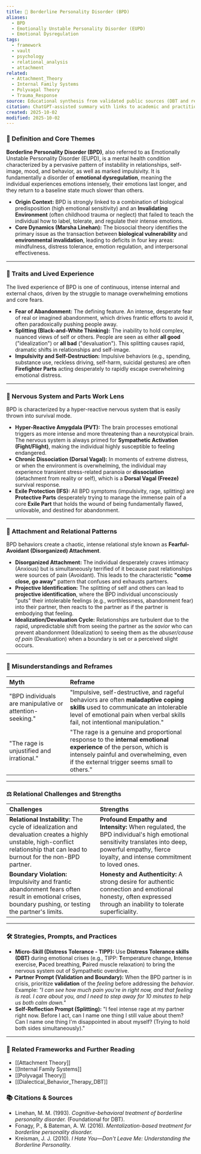 ```yaml
---
title: 🖤 Borderline Personality Disorder (BPD)
aliases:
  - BPD
  - Emotionally Unstable Personality Disorder (EUPD)
  - Emotional Dysregulation
tags:
  - framework
  - vault
  - psychology
  - relational_analysis
  - attachment
related:
  - Attachment_Theory
  - Internal Family Systems
  - Polyvagal Theory
  - Trauma_Response
source: Educational synthesis from validated public sources (DBT and relational theory)
citation: ChatGPT-assisted summary with links to academic and practitioner materials
created: 2025-10-02
modified: 2025-10-02
---
```


<!-- @format -->

### 🧩 Definition and Core Themes

**Borderline Personality Disorder (BPD)**, also referred to as Emotionally Unstable
Personality Disorder (EUPD), is a mental health condition characterized by a pervasive
pattern of instability in relationships, self-image, mood, and behavior, as well as
marked impulsivity. It is fundamentally a disorder of **emotional dysregulation**,
meaning the individual experiences emotions intensely, their emotions last longer, and
they return to a baseline state much slower than others.

- **Origin Context:** BPD is strongly linked to a combination of biological
  predisposition (high emotional sensitivity) and an **Invalidating Environment** (often
  childhood trauma or neglect) that failed to teach the individual how to label,
  tolerate, and regulate their intense emotions.
- **Core Dynamics (Marsha Linehan):** The biosocial theory identifies the primary issue
  as the transaction between **biological vulnerability** and **environmental
  invalidation**, leading to deficits in four key areas: mindfulness, distress
  tolerance, emotion regulation, and interpersonal effectiveness.

---

### 🌿 Traits and Lived Experience

The lived experience of BPD is one of continuous, intense internal and external chaos,
driven by the struggle to manage overwhelming emotions and core fears.

- **Fear of Abandonment:** The defining feature. An intense, desperate fear of real or
  imagined abandonment, which drives frantic efforts to avoid it, often paradoxically
  pushing people away.
- **Splitting (Black-and-White Thinking):** The inability to hold complex, nuanced views
  of self or others. People are seen as either **all good** ("idealization") or **all
  bad** ("devaluation"). This splitting causes rapid, dramatic shifts in relationships
  and self-image.
- **Impulsivity and Self-Destruction:** Impulsive behaviors (e.g., spending, substance
  use, reckless driving, self-harm, suicidal gestures) are often **Firefighter Parts**
  acting desperately to rapidly escape overwhelming emotional distress.

---

### 🧠 Nervous System and Parts Work Lens

BPD is characterized by a hyper-reactive nervous system that is easily thrown into
survival mode.

- **Hyper-Reactive Amygdala (PVT):** The brain processes emotional triggers as more
  intense and more threatening than a neurotypical brain. The nervous system is always
  primed for **Sympathetic Activation (Fight/Flight)**, making the individual highly
  susceptible to feeling endangered.
- **Chronic Dissociation (Dorsal Vagal):** In moments of extreme distress, or when the
  environment is overwhelming, the individual may experience transient stress-related
  paranoia or **dissociation** (detachment from reality or self), which is a **Dorsal
  Vagal (Freeze)** survival response.
- **Exile Protection (IFS):** All BPD symptoms (impulsivity, rage, splitting) are
  **Protective Parts** desperately trying to manage the immense pain of a core **Exile
  Part** that holds the wound of being fundamentally flawed, unlovable, and destined for
  abandonment.

---

### 💞 Attachment and Relational Patterns

BPD behaviors create a chaotic, intense relational style known as **Fearful-Avoidant
(Disorganized) Attachment**.

- **Disorganized Attachment:** The individual desperately craves intimacy (Anxious) but
  is simultaneously terrified of it because past relationships were sources of pain
  (Avoidant). This leads to the characteristic **"come close, go away"** pattern that
  confuses and exhausts partners.
- **Projective Identification:** The splitting of self and others can lead to
  **projective identification**, where the BPD individual unconsciously "puts" their
  intolerable feelings (e.g., worthlessness, abandonment fear) into their partner, then
  reacts to the partner as if the partner is embodying that feeling.
- **Idealization/Devaluation Cycle:** Relationships are turbulent due to the rapid,
  unpredictable shift from seeing the partner as the _savior_ who can prevent
  abandonment (Idealization) to seeing them as the _abuser/cause of pain_ (Devaluation)
  when a boundary is set or a perceived slight occurs.

---

### 🔄 Misunderstandings and Reframes

| Myth                                                     | Reframe                                                                                                                                                                                                        |
| :------------------------------------------------------- | :------------------------------------------------------------------------------------------------------------------------------------------------------------------------------------------------------------- |
| "BPD individuals are manipulative or attention-seeking." | "Impulsive, self-destructive, and rageful behaviors are often **maladaptive coping skills** used to communicate an intolerable level of emotional pain when verbal skills fail, not intentional manipulation." |
| "The rage is unjustified and irrational."                | "The rage is a genuine and proportional response to the **internal emotional experience** of the person, which is intensely painful and overwhelming, even if the external trigger seems small to others."     |

---

### ⚖️ Relational Challenges and Strengths

| Challenges                                                                                                                                                                    | Strengths                                                                                                                                                                                         |
| :---------------------------------------------------------------------------------------------------------------------------------------------------------------------------- | :------------------------------------------------------------------------------------------------------------------------------------------------------------------------------------------------ |
| **Relational Instability:** The cycle of idealization and devaluation creates a highly unstable, high-conflict relationship that can lead to burnout for the non-BPD partner. | **Profound Empathy and Intensity:** When regulated, the BPD individual's high emotional sensitivity translates into deep, powerful empathy, fierce loyalty, and intense commitment to loved ones. |
| **Boundary Violation:** Impulsivity and frantic abandonment fears often result in emotional crises, boundary pushing, or testing the partner's limits.                        | **Honesty and Authenticity:** A strong desire for authentic connection and emotional honesty, often expressed through an inability to tolerate superficiality.                                    |

---

### 🛠️ Strategies, Prompts, and Practices

- **Micro-Skill (Distress Tolerance - TIPP):** Use **Distress Tolerance skills (DBT)**
  during emotional crises (e.g., TIPP: **T**emperature change, **I**ntense exercise,
  **P**aced breathing, **P**aired muscle relaxation) to bring the nervous system out of
  Sympathetic overdrive.
- **Partner Prompt (Validation and Boundary):** When the BPD partner is in crisis,
  prioritize **validation** of the _feeling_ before addressing the _behavior_. Example:
  _"I can see how much pain you're in right now, and that feeling is real. I care about
  you, and I need to step away for 10 minutes to help us both calm down."_
- **Self-Reflection Prompt (Splitting):** "I feel intense rage at my partner right now.
  Before I act, can I name one thing I still value about them? Can I name one thing I'm
  disappointed in about myself? (Trying to hold both sides simultaneously)."

---

### 🔗 Related Frameworks and Further Reading

- [[Attachment Theory]]
- [[Internal Family Systems]]
- [[Polyvagal Theory]]
- [[Dialectical_Behavior_Therapy_DBT]]

### 📚 Citations & Sources

- Linehan, M. M. (1993). _Cognitive-behavioral treatment of borderline personality
  disorder._ (Foundational for DBT).
- Fonagy, P., & Bateman, A. W. (2016). _Mentalization-based treatment for borderline
  personality disorder._
- Kreisman, J. J. (2010). _I Hate You—Don't Leave Me: Understanding the Borderline
  Personality._
